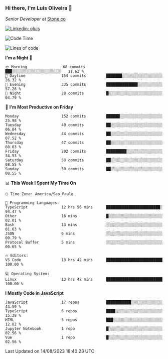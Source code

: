 ### Hi there, I'm Luis Oliveira 👋
*Senior Developer* at [Stone co](https://www.stone.com.br)  

[![Linkedin: oluis](https://img.shields.io/badge/-ooluis-blue?style=flat-square&logo=Linkedin&logoColor=white&link=https://www.linkedin.com/in/ooluis)](https://www.linkedin.com/in/ooluis/)

<!--START_SECTION:waka-->
![Code Time](http://img.shields.io/badge/Code%20Time-3%2C320%20hrs%2018%20mins-blue)

![Lines of code](https://img.shields.io/badge/From%20Hello%20World%20I%27ve%20Written-339.4%20thousand%20lines%20of%20code-blue)

**I'm a Night 🦉** 

```text
🌞 Morning                68 commits          ███░░░░░░░░░░░░░░░░░░░░░░   11.62 % 
🌆 Daytime                154 commits         ███████░░░░░░░░░░░░░░░░░░   26.32 % 
🌃 Evening                335 commits         ██████████████░░░░░░░░░░░   57.26 % 
🌙 Night                  28 commits          █░░░░░░░░░░░░░░░░░░░░░░░░   04.79 % 
```
📅 **I'm Most Productive on Friday** 

```text
Monday                   152 commits         ██████░░░░░░░░░░░░░░░░░░░   25.98 % 
Tuesday                  40 commits          ██░░░░░░░░░░░░░░░░░░░░░░░   06.84 % 
Wednesday                44 commits          ██░░░░░░░░░░░░░░░░░░░░░░░   07.52 % 
Thursday                 47 commits          ██░░░░░░░░░░░░░░░░░░░░░░░   08.03 % 
Friday                   202 commits         █████████░░░░░░░░░░░░░░░░   34.53 % 
Saturday                 50 commits          ██░░░░░░░░░░░░░░░░░░░░░░░   08.55 % 
Sunday                   50 commits          ██░░░░░░░░░░░░░░░░░░░░░░░   08.55 % 
```


📊 **This Week I Spent My Time On** 

```text
🕑︎ Time Zone: America/Sao_Paulo

💬 Programming Languages: 
TypeScript               12 hrs 56 mins      ████████████████████████░   94.47 % 
Other                    16 mins             █░░░░░░░░░░░░░░░░░░░░░░░░   02.01 % 
Bash                     13 mins             ░░░░░░░░░░░░░░░░░░░░░░░░░   01.63 % 
JSON                     6 mins              ░░░░░░░░░░░░░░░░░░░░░░░░░   00.79 % 
Protocol Buffer          5 mins              ░░░░░░░░░░░░░░░░░░░░░░░░░   00.65 % 

🔥 Editors: 
VS Code                  13 hrs 42 mins      █████████████████████████   100.00 % 

💻 Operating System: 
Linux                    13 hrs 42 mins      █████████████████████████   100.00 % 
```

**I Mostly Code in JavaScript** 

```text
JavaScript               17 repos            ███████████░░░░░░░░░░░░░░   43.59 % 
TypeScript               6 repos             ████░░░░░░░░░░░░░░░░░░░░░   15.38 % 
HTML                     5 repos             ███░░░░░░░░░░░░░░░░░░░░░░   12.82 % 
Jupyter Notebook         1 repo              █░░░░░░░░░░░░░░░░░░░░░░░░   02.56 % 
Vue                      1 repo              █░░░░░░░░░░░░░░░░░░░░░░░░   02.56 % 
```




 Last Updated on 14/08/2023 18:40:23 UTC
<!--END_SECTION:waka-->
